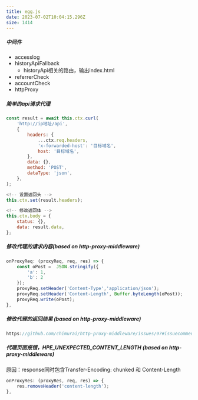 ```yaml
---
title: egg.js
date: 2023-07-02T10:04:15.296Z
size: 1414
---
```

##### 中间件

- accesslog
- historyApiFallback
  - historyApi相关的路由，输出index.html
- referrerCheck
- accountCheck
- httpProxy

##### 简单的api请求代理
```javascript
const result = await this.ctx.curl(
    'http://ip地址/api',
    {
        headers: {
            ...ctx.req.headers,
            'x-forwarded-host': '目标域名',
            host: '目标域名',
        },
        data: {},
        method: 'POST',
        dataType: 'json',
    },
);

<!-- 设置返回头 -->
this.ctx.set(result.headers);

<!-- 修改返回体 -->
this.ctx.body = {
    status: {},
    data: result.data,
};
```

##### 修改代理的请求内容(based on http-proxy-middleware)
```javascript
onProxyReq: (proxyReq, req, res) => {
    const oPost =  JSON.stringify({
        'a': 1,
        'b': 2
    });
    proxyReq.setHeader('Content-Type','application/json');
    proxyReq.setHeader('Content-Length', Buffer.byteLength(oPost));
    proxyReq.write(oPost);
},
```

##### 修改代理的返回结果 (based on http-proxy-middleware)
```javascript
https://github.com/chimurai/http-proxy-middleware/issues/97#issuecomment-238431552
```

##### 代理页面报错，HPE_UNEXPECTED_CONTENT_LENGTH (based on http-proxy-middleware)
原因：response同时包含Transfer-Encoding: chunked 和 Content-Length

```javascript
onProxyRes: (proxyRes, req, res) => {
    res.removeHeader('content-length');
},
```
